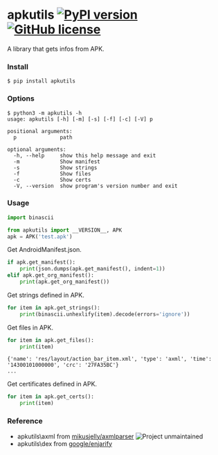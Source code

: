 # apkutils [![PyPI version](https://badge.fury.io/py/apkutils.svg)](https://badge.fury.io/py/apkutils) [![GitHub license](https://img.shields.io/github/license/mikusjelly/apkutils.svg)](https://github.com/mikusjelly/apkutils/blob/master/LICENSE)


A library that gets infos from APK.

### Install

```
$ pip install apkutils
```

### Options

```
$ python3 -m apkutils -h
usage: apkutils [-h] [-m] [-s] [-f] [-c] [-V] p

positional arguments:
  p              path

optional arguments:
  -h, --help     show this help message and exit
  -m             Show manifest
  -s             Show strings
  -f             Show files
  -c             Show certs
  -V, --version  show program's version number and exit

```

### Usage

```python
import binascii

from apkutils import __VERSION__, APK
apk = APK('test.apk')
```

Get AndroidManifest.json.
```python
if apk.get_manifest():
    print(json.dumps(apk.get_manifest(), indent=1))
elif apk.get_org_manifest():
    print(apk.get_org_manifest())
```

Get strings defined in APK.
```python
for item in apk.get_strings():
    print(binascii.unhexlify(item).decode(errors='ignore'))
```

Get files in APK.
```python
for item in apk.get_files():
    print(item)
```
```
{'name': 'res/layout/action_bar_item.xml', 'type': 'axml', 'time': '14300101000000', 'crc': '27FA35BC'}
...
```

Get certificates defined in APK.
```python
for item in apk.get_certs():
    print(item)
```

### Reference
- apkutils\axml from [mikusjelly/axmlparser](https://github.com/mikusjelly/axmlparser) ![Project unmaintained](https://img.shields.io/badge/project-unmaintained-red.svg)
- apkutils\dex from [google/enjarify](https://github.com/google/enjarify)

